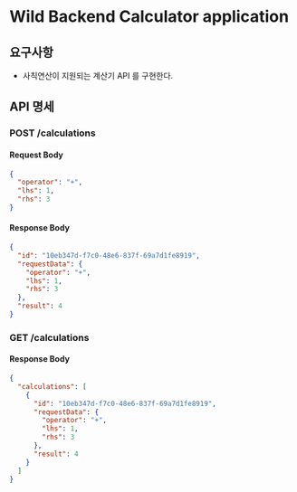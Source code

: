 # Wild Backend Calculator application

## 요구사항
- 사칙연산이 지원되는 계산기 API 를 구현한다.

## API 명세

### POST /calculations
#### Request Body
```json
{
  "operator": "+",
  "lhs": 1,
  "rhs": 3
}
```

#### Response Body

```json
{
  "id": "10eb347d-f7c0-48e6-837f-69a7d1fe8919",
  "requestData": {
    "operator": "+",
    "lhs": 1,
    "rhs": 3
  },
  "result": 4
}
```

### GET /calculations

#### Response Body

```json
{
  "calculations": [
    {
      "id": "10eb347d-f7c0-48e6-837f-69a7d1fe8919",
      "requestData": {
        "operator": "+",
        "lhs": 1,
        "rhs": 3
      },
      "result": 4
    }
  ]
}
```

